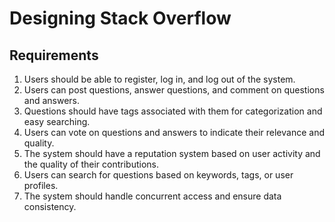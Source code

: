 # Designing Stack Overflow

## Requirements

1. Users should be able to register, log in, and log out of the system.
2. Users can post questions, answer questions, and comment on questions and answers.
3. Questions should have tags associated with them for categorization and easy searching.
4. Users can vote on questions and answers to indicate their relevance and quality.
5. The system should have a reputation system based on user activity and the quality of their contributions.
6. Users can search for questions based on keywords, tags, or user profiles.
7. The system should handle concurrent access and ensure data consistency.
